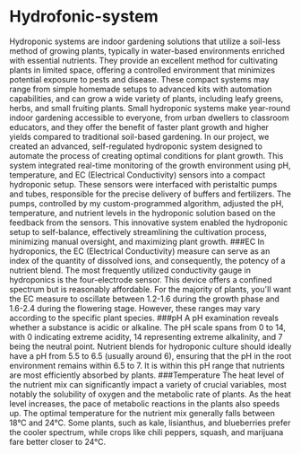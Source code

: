 # Hydrofonic-system 
Hydroponic systems are indoor gardening solutions that utilize a soil-less method of growing plants, typically in water-based environments enriched with essential nutrients. They provide an excellent method for cultivating plants in limited space, offering a controlled environment that minimizes potential exposure to pests and disease. These compact systems may range from simple homemade setups to advanced kits with automation capabilities, and can grow a wide variety of plants, including leafy greens, herbs, and small fruiting plants. Small hydroponic systems make year-round indoor gardening accessible to everyone, from urban dwellers to classroom educators, and they offer the benefit of faster plant growth and higher yields compared to traditional soil-based gardening.
In our project, we created an advanced, self-regulated hydroponic system designed to automate the process of creating optimal conditions for plant growth. This system integrated real-time monitoring of the growth environment using pH, temperature, and EC (Electrical Conductivity) sensors into a compact hydroponic setup. These sensors were interfaced with peristaltic pumps and tubes, responsible for the precise delivery of buffers and fertilizers. The pumps, controlled by my custom-programmed algorithm, adjusted the pH, temperature, and nutrient levels in the hydroponic solution based on the feedback from the sensors. This innovative system enabled the hydroponic setup to self-balance, effectively streamlining the cultivation process, minimizing manual oversight, and maximizing plant growth.
###EC
In hydroponics, the EC (Electrical Conductivity) measure can serve as an index of the quantity of dissolved ions, and consequently, the potency of a nutrient blend. The most frequently utilized conductivity gauge in hydroponics is the four-electrode sensor. This device offers a confined spectrum but is reasonably affordable. For the majority of plants, you'll want the EC measure to oscillate between 1.2-1.6 during the growth phase and 1.6-2.4 during the flowering stage. However, these ranges may vary according to the specific plant species.
###pH
A pH examination reveals whether a substance is acidic or alkaline. The pH scale spans from 0 to 14, with 0 indicating extreme acidity, 14 representing extreme alkalinity, and 7 being the neutral point. Nutrient blends for hydroponic culture should ideally have a pH from 5.5 to 6.5 (usually around 6), ensuring that the pH in the root environment remains within 6.5 to 7. It is within this pH range that nutrients are most efficiently absorbed by plants.
###Temperature
The heat level of the nutrient mix can significantly impact a variety of crucial variables, most notably the solubility of oxygen and the metabolic rate of plants. As the heat level increases, the pace of metabolic reactions in the plants also speeds up. The optimal temperature for the nutrient mix generally falls between 18°C and 24°C. Some plants, such as kale, lisianthus, and blueberries prefer the cooler spectrum, while crops like chili peppers, squash, and marijuana fare better closer to 24°C.
